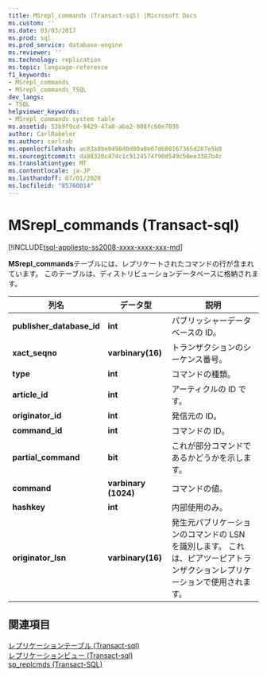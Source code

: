 ```yaml
---
title: MSrepl_commands (Transact-sql) |Microsoft Docs
ms.custom: ''
ms.date: 03/03/2017
ms.prod: sql
ms.prod_service: database-engine
ms.reviewer: ''
ms.technology: replication
ms.topic: language-reference
f1_keywords:
- MSrepl_commands
- MSrepl_commands_TSQL
dev_langs:
- TSQL
helpviewer_keywords:
- MSrepl_commands system table
ms.assetid: 53b9f9cd-9429-47a0-aba2-908fc60e7036
author: CarlRabeler
ms.author: carlrab
ms.openlocfilehash: ac83a8be0496d0d00a8e07d608167365d287e5b0
ms.sourcegitcommit: da88320c474c1c9124574f90d549c50ee3387b4c
ms.translationtype: MT
ms.contentlocale: ja-JP
ms.lasthandoff: 07/01/2020
ms.locfileid: "85760014"
---
```

# <a name="msrepl_commands-transact-sql"></a>MSrepl_commands (Transact-sql)
[!INCLUDE[tsql-appliesto-ss2008-xxxx-xxxx-xxx-md](../../includes/applies-to-version/sqlserver.md)]

  **MSrepl_commands**テーブルには、レプリケートされたコマンドの行が含まれています。 このテーブルは、ディストリビューションデータベースに格納されます。  
  
|列名|データ型|説明|  
|-----------------|---------------|-----------------|  
|**publisher_database_id**|**int**|パブリッシャーデータベースの ID。|  
|**xact_seqno**|**varbinary(16)**|トランザクションのシーケンス番号。|  
|**type**|**int**|コマンドの種類。|  
|**article_id**|**int**|アーティクルの ID です。|  
|**originator_id**|**int**|発信元の ID。|  
|**command_id**|**int**|コマンドの ID。|  
|**partial_command**|**bit**|これが部分コマンドであるかどうかを示します。|  
|**command**|**varbinary (1024)**|コマンドの値。|  
|**hashkey**|**int**|内部使用のみ。|  
|**originator_lsn**|**varbinary(16)**|発生元パブリケーションのコマンドの LSN を識別します。 これは、ピアツーピアトランザクションレプリケーションで使用されます。|  
  
## <a name="see-also"></a>関連項目  
 [レプリケーションテーブル &#40;Transact-sql&#41;](../../relational-databases/system-tables/replication-tables-transact-sql.md)   
 [レプリケーションビュー &#40;Transact-sql&#41;](../../relational-databases/system-views/replication-views-transact-sql.md)   
 [sp_replcmds &#40;Transact-SQL&#41;](../../relational-databases/system-stored-procedures/sp-replcmds-transact-sql.md)  
  
  
